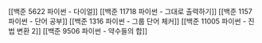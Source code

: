 [[백준 5622 파이썬 - 다이얼]]
[[백준 11718 파이썬 - 그대로 출력하기]]
[[백준 1157 파이썬 - 단어 공부]]
[[백준 1316 파이썬 - 그룹 단어 체커]]
[[백준 11005 파이썬 - 진법 변환 2]]
[[백준 9506 파이썬 - 약수들의 합]]

